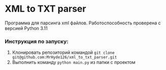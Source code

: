 # XML to TXT parser

Программа для парсинга xml файлов. Работоспособность проверена с версией Python 3.11

### Инструкция по запуску:

1. Клонировать репозиторий командой `git clone git@github.com:MrHyde126/xml_to_txt_parser.git`
2. Выполнить команду `python main.py` из папки с проектом
